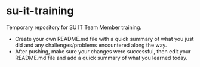 # su-it-training
Temporary repository for SU IT Team Member training.

- Create your own README.md file with a quick summary of what you just did and any challenges/problems encountered along the way.
- After pushing, make sure your changes were successful, then edit your README.md file and add a quick summary of what you learned today.
